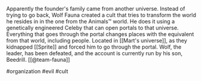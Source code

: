 Apparently the founder's family came from another universe. Instead of trying to go back, Wolf Fauna created a cult that tries to transform the world he resides in in the one from the Animals™ world. He does it using a genetically engineered Celeby that can open portals to that universe. Everything that goes through the portal changes places with the equivalent from that world, including people. Located in [[Mart's universe]], as they kidnapped [[Sprite]] and forced him to go through the portal.
Wolf, the leader, has been defeated, and the account is currently run by his son, Beedrill. [[@team-fauna]]

#organization #evil #cult